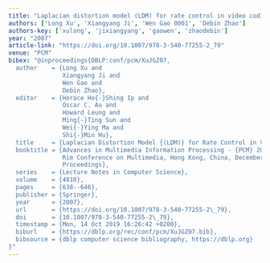 ```yaml
---
title: "Laplacian distortion model (LDM) for rate control in video coding"
authors: ['Long Xu', 'Xiangyang Ji', 'Wen Gao 0001', 'Debin Zhao']
authors-key: ['xulong', 'jixiangyang', 'gaowen', 'zhaodebin']
year: "2007"
article-link: "https://doi.org/10.1007/978-3-540-77255-2_79"
venue: "PCM"
bibex: "@inproceedings{DBLP:conf/pcm/XuJGZ07,
  author    = {Long Xu and
               Xiangyang Ji and
               Wen Gao and
               Debin Zhao},
  editor    = {Horace Ho{-}Shing Ip and
               Oscar C. Au and
               Howard Leung and
               Ming{-}Ting Sun and
               Wei{-}Ying Ma and
               Shi{-}Min Hu},
  title     = {Laplacian Distortion Model {(LDM)} for Rate Control in Video Coding},
  booktitle = {Advances in Multimedia Information Processing - {PCM} 2007, 8th Pacific
               Rim Conference on Multimedia, Hong Kong, China, December 11-14, 2007,
               Proceedings},
  series    = {Lecture Notes in Computer Science},
  volume    = {4810},
  pages     = {638--646},
  publisher = {Springer},
  year      = {2007},
  url       = {https://doi.org/10.1007/978-3-540-77255-2\_79},
  doi       = {10.1007/978-3-540-77255-2\_79},
  timestamp = {Mon, 14 Oct 2019 16:26:42 +0200},
  biburl    = {https://dblp.org/rec/conf/pcm/XuJGZ07.bib},
  bibsource = {dblp computer science bibliography, https://dblp.org}
}"
---
```

